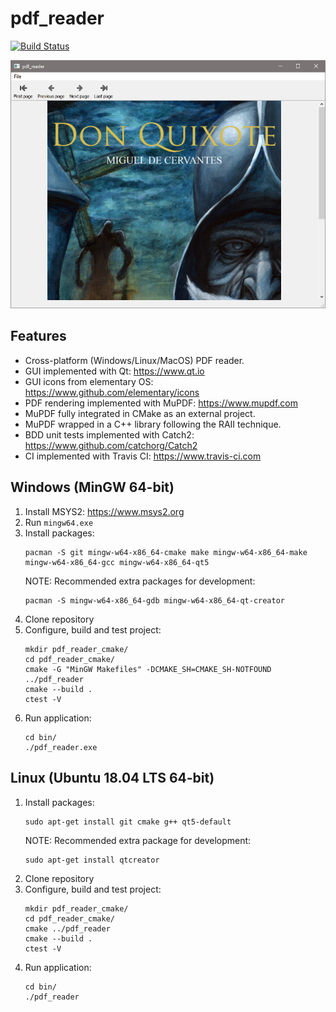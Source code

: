 # pdf_reader
[![Build Status](https://travis-ci.com/antonioborondo/pdf_reader.svg?branch=master)](https://travis-ci.com/antonioborondo/pdf_reader)

![Screenshot](resources/screenshot.png?raw=true)

## Features
- Cross-platform (Windows/Linux/MacOS) PDF reader.
- GUI implemented with Qt: https://www.qt.io
- GUI icons from elementary OS: https://www.github.com/elementary/icons
- PDF rendering implemented with MuPDF: https://www.mupdf.com
- MuPDF fully integrated in CMake as an external project.
- MuPDF wrapped in a C++ library following the RAII technique.
- BDD unit tests implemented with Catch2: https://www.github.com/catchorg/Catch2
- CI implemented with Travis CI: https://www.travis-ci.com

## Windows (MinGW 64-bit)
1. Install MSYS2: https://www.msys2.org
1. Run `mingw64.exe`
1. Install packages:
    ```
    pacman -S git mingw-w64-x86_64-cmake make mingw-w64-x86_64-make mingw-w64-x86_64-gcc mingw-w64-x86_64-qt5
    ```
    NOTE: Recommended extra packages for development:
    ```
    pacman -S mingw-w64-x86_64-gdb mingw-w64-x86_64-qt-creator
    ```
1. Clone repository
1. Configure, build and test project:
    ```
    mkdir pdf_reader_cmake/
    cd pdf_reader_cmake/
    cmake -G "MinGW Makefiles" -DCMAKE_SH=CMAKE_SH-NOTFOUND ../pdf_reader
    cmake --build .
    ctest -V
    ```
1. Run application:
    ```
    cd bin/
    ./pdf_reader.exe
    ```

## Linux (Ubuntu 18.04 LTS 64-bit)
1. Install packages:
    ```
    sudo apt-get install git cmake g++ qt5-default
    ```
    NOTE: Recommended extra package for development:
    ```
    sudo apt-get install qtcreator
    ```
1. Clone repository
1. Configure, build and test project:
    ```
    mkdir pdf_reader_cmake/
    cd pdf_reader_cmake/
    cmake ../pdf_reader
    cmake --build .
    ctest -V
    ```
1. Run application:
    ```
    cd bin/
    ./pdf_reader
    ```

